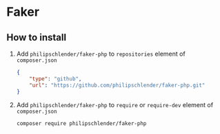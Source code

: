 # Faker

## How to install

1. Add ```philipschlender/faker-php``` to ```repositories``` element of ```composer.json```

    ```json
    {
        "type": "github",
        "url": "https://github.com/philipschlender/faker-php.git"
    }
    ```

2. Add ```philipschlender/faker-php``` to ```require``` or ```require-dev``` element of ```composer.json```

    ```bash
    composer require philipschlender/faker-php
    ```

